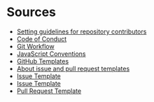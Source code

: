 # Sources

- [Setting guidelines for repository contributors](https://help.github.com/en/github/building-a-strong-community/setting-guidelines-for-repository-contributors)
- [Code of Conduct](https://github.com/todogroup/opencodeofconduct/blob/gh-pages/codeofconduct_redo.md)
- [Git Workflow](https://www.atlassian.com/git/tutorials/comparing-workflows/gitflow-workflow)
- [JavaScript Conventions](https://standardjs.com/rules.html)
- [GitHub Templates](https://github.com/stevemao/github-issue-templates)
- [About issue and pull request templates](https://help.github.com/en/github/building-a-strong-community/about-issue-and-pull-request-templates)
- [Issue Template](https://github.com/angular-translate/angular-translate/blob/master/.github/ISSUE_TEMPLATE.md)
- [Issue Template](https://github.com/bchavez/RethinkDb.Driver/blob/master/.github/ISSUE_TEMPLATE/02_feature_request.md
)
- [Pull Request Template](https://github.com/ionic-team/ionic/blob/master/.github/PULL_REQUEST_TEMPLATE.md)
